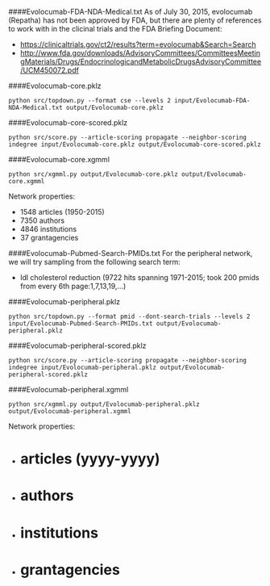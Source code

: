 ####Evolocumab-FDA-NDA-Medical.txt
As of July 30, 2015, evolocumab (Repatha) has not been approved by FDA, but there are plenty of references to work with in the clicinal trials and the FDA Briefing Document:
* https://clinicaltrials.gov/ct2/results?term=evolocumab&Search=Search
* http://www.fda.gov/downloads/AdvisoryCommittees/CommitteesMeetingMaterials/Drugs/EndocrinologicandMetabolicDrugsAdvisoryCommittee/UCM450072.pdf

####Evolocumab-core.pklz
```
python src/topdown.py --format cse --levels 2 input/Evolocumab-FDA-NDA-Medical.txt output/Evolocumab-core.pklz
```

####Evolocumab-core-scored.pklz
```
python src/score.py --article-scoring propagate --neighbor-scoring indegree input/Evolocumab-core.pklz output/Evolocumab-core-scored.pklz
```

####Evolocumab-core.xgmml
```
python src/xgmml.py output/Evolocumab-core.pklz output/Evolocumab-core.xgmml
```
Network properties:
* 1548 articles (1950-2015)
* 7350 authors
* 4846 institutions
* 37 grantagencies


####Evolocumab-Pubmed-Search-PMIDs.txt
For the peripheral network, we will try sampling from the following search term:
* ldl cholesterol reduction (9722 hits spanning 1971-2015; took 200 pmids from every 6th page:1,7,13,19,...)

####Evolocumab-peripheral.pklz
```
python src/topdown.py --format pmid --dont-search-trials --levels 2 input/Evolocumab-Pubmed-Search-PMIDs.txt output/Evolocumab-peripheral.pklz
```

####Evolocumab-peripheral-scored.pklz
```
python src/score.py --article-scoring propagate --neighbor-scoring indegree input/Evolocumab-peripheral.pklz output/Evolocumab-peripheral-scored.pklz
```

####Evolocumab-peripheral.xgmml
```
python src/xgmml.py output/Evolocumab-peripheral.pklz output/Evolocumab-peripheral.xgmml
```
Network properties:
* # articles (yyyy-yyyy)
* # authors
* # institutions
* # grantagencies
